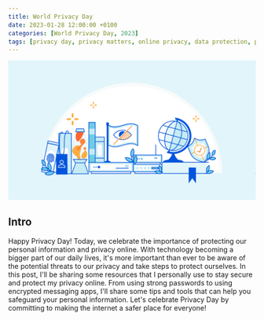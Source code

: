 ```yaml
---
title: World Privacy Day
date: 2023-01-28 12:00:00 +0100 
categories: [World Privacy Day, 2023]
tags: [privacy day, privacy matters, online privacy, data protection, privacy rights, cyber security, personal information, privacy tips, privacy awareness, digital privacy]     # TAG names should always be lowercase
---
```

![](/assets/image1-25.png)
## Intro

Happy Privacy Day! Today, we celebrate the importance of protecting our personal information and privacy online. With technology becoming a bigger part of our daily lives, it's more important than ever to be aware of the potential threats to our privacy and take steps to protect ourselves. In this post, I'll be sharing some resources that I personally use to stay secure and protect my privacy online. From using strong passwords to using encrypted messaging apps, I'll share some tips and tools that can help you safeguard your personal information. Let's celebrate Privacy Day by committing to making the internet a safer place for everyone!
